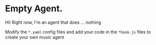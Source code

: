 # Empty Agent.

Hi! Right now, I'm an agent that does ... nothing

Modify the `*.yaml` config files and add your code in the `*hook.js` files to create your own music agent

